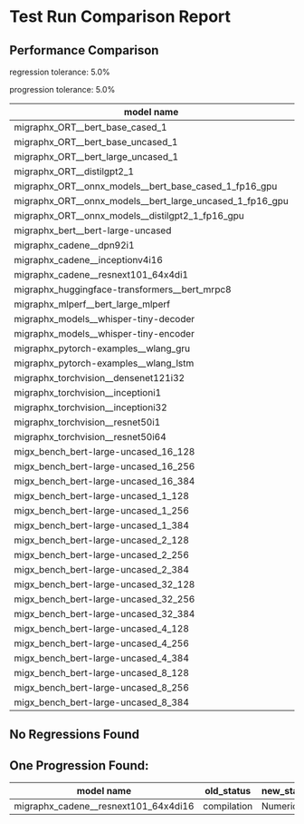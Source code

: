 # Test Run Comparison Report

## Performance Comparison

regression tolerance: 5.0%

progression tolerance: 5.0%

|model name|exit_status|analysis|old_time_ms|new_time_ms|change_ms|percent_change|
|---|---|---|---|---|---|---|
|migraphx_ORT__bert_base_cased_1|PASS|within tol|107.1599|106.5441|-0.6158|-0.57%|
|migraphx_ORT__bert_base_uncased_1|PASS|within tol|106.7762|106.0439|-0.7323|-0.69%|
|migraphx_ORT__bert_large_uncased_1|PASS|within tol|472.1002|471.1258|-0.9744|-0.21%|
|migraphx_ORT__distilgpt2_1|PASS|within tol|61.2858|62.1848|0.8989|1.47%|
|migraphx_ORT__onnx_models__bert_base_cased_1_fp16_gpu|Numerics|within tol|64.7885|64.9281|0.1396|0.22%|
|migraphx_ORT__onnx_models__bert_large_uncased_1_fp16_gpu|Numerics|within tol|272.4453|272.7044|0.259|0.1%|
|migraphx_ORT__onnx_models__distilgpt2_1_fp16_gpu|Numerics|within tol|32.2578|32.2797|0.0219|0.07%|
|migraphx_bert__bert-large-uncased|PASS|within tol|19.38|19.2781|-0.1019|-0.53%|
|migraphx_cadene__dpn92i1|Numerics|within tol|64.4705|64.6403|0.1698|0.26%|
|migraphx_cadene__inceptionv4i16|PASS|within tol|149.2934|149.1888|-0.1046|-0.07%|
|migraphx_cadene__resnext101_64x4di1|Numerics|within tol|173.418|173.4822|0.0642|0.04%|
|migraphx_huggingface-transformers__bert_mrpc8|PASS|within tol|7.0392|7.1178|0.0786|1.12%|
|migraphx_mlperf__bert_large_mlperf|Numerics|within tol|24.8535|24.7278|-0.1257|-0.51%|
|migraphx_models__whisper-tiny-decoder|PASS|within tol|42.3836|42.3853|0.0017|0.0%|
|migraphx_models__whisper-tiny-encoder|Numerics|within tol|142.5567|144.5909|2.0343|1.43%|
|migraphx_pytorch-examples__wlang_gru|PASS|within tol|17.291|16.4928|-0.7982|-4.62%|
|migraphx_pytorch-examples__wlang_lstm|PASS|progression|6.7988|6.3158|-0.483|-7.1%|
|migraphx_torchvision__densenet121i32|Numerics|within tol|64.8904|65.0722|0.1818|0.28%|
|migraphx_torchvision__inceptioni1|PASS|within tol|61.212|61.1318|-0.0802|-0.13%|
|migraphx_torchvision__inceptioni32|PASS|within tol|100.986|101.013|0.0269|0.03%|
|migraphx_torchvision__resnet50i1|Numerics|within tol|15.8955|15.8742|-0.0213|-0.13%|
|migraphx_torchvision__resnet50i64|Numerics|within tol|145.4885|145.5165|0.028|0.02%|
|migx_bench_bert-large-uncased_16_128|PASS|within tol|32.6538|32.5947|-0.0591|-0.18%|
|migx_bench_bert-large-uncased_16_256|PASS|within tol|54.9235|54.9789|0.0554|0.1%|
|migx_bench_bert-large-uncased_16_384|Numerics|within tol|73.996|74.0297|0.0337|0.05%|
|migx_bench_bert-large-uncased_1_128|PASS|within tol|11.9303|11.9638|0.0335|0.28%|
|migx_bench_bert-large-uncased_1_256|PASS|within tol|12.5681|12.5397|-0.0284|-0.23%|
|migx_bench_bert-large-uncased_1_384|PASS|within tol|19.5376|19.5174|-0.0203|-0.1%|
|migx_bench_bert-large-uncased_2_128|PASS|within tol|12.7675|12.6854|-0.082|-0.64%|
|migx_bench_bert-large-uncased_2_256|PASS|within tol|13.2494|13.2321|-0.0172|-0.13%|
|migx_bench_bert-large-uncased_2_384|PASS|within tol|21.2021|21.1251|-0.0769|-0.36%|
|migx_bench_bert-large-uncased_32_128|PASS|within tol|67.3805|67.4258|0.0453|0.07%|
|migx_bench_bert-large-uncased_32_256|PASS|within tol|101.6408|101.7351|0.0942|0.09%|
|migx_bench_bert-large-uncased_32_384|Numerics|within tol|149.9855|150.4086|0.4231|0.28%|
|migx_bench_bert-large-uncased_4_128|PASS|within tol|14.3724|14.3754|0.003|0.02%|
|migx_bench_bert-large-uncased_4_256|PASS|within tol|16.7087|16.6697|-0.039|-0.23%|
|migx_bench_bert-large-uncased_4_384|PASS|within tol|26.0894|26.1382|0.0488|0.19%|
|migx_bench_bert-large-uncased_8_128|PASS|within tol|19.0635|19.1542|0.0908|0.48%|
|migx_bench_bert-large-uncased_8_256|PASS|within tol|27.2436|27.2435|-0.0002|-0.0%|
|migx_bench_bert-large-uncased_8_384|PASS|within tol|40.6415|40.6187|-0.0228|-0.06%|

## No Regressions Found

## One Progression Found:

|model name|old_status|new_status|
|---|---|---|
|migraphx_cadene__resnext101_64x4di16|compilation|Numerics|


